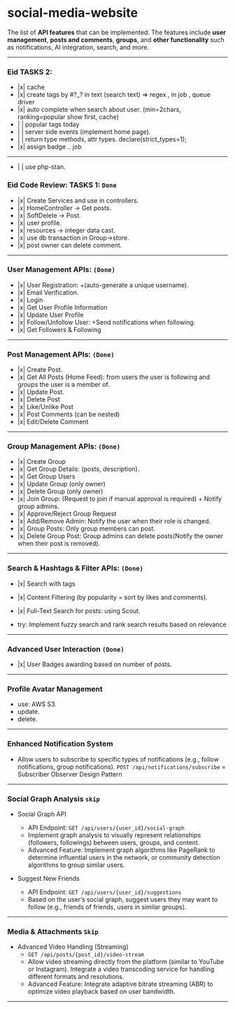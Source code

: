 # social-media-website

The list of **API features** that can be implemented. The features include **user management**, **posts and comments**, **groups**, and **other functionality** such as notifications, AI integration, search, and more.

---

### Eid TASKS 2: 
  - |x| cache
  - |x| create tags by #?_? in text (search text) => regex , in job , queue driver 
  - |x| auto complete when search about user. (min=2chars, ranking=popular show first, cache)
  - | | popular tags today
  - | | server side events (implement home page).
  - | | return type methods, attr types. declare(strict_types=1);
  - |x| assign badge .. job

---

- | | use php-stan.

### Eid Code Review: TASKS 1: `Done`
  - |x| Create Services and use in controllers.
  - |x| HomeController -> Get posts.
  - |x| SoftDelete -> Post.
  - |x| user profile. 
  - |x| resources -> integer data cast.
  - |x| use db transaction in Group->store.
  - |x| post owner can delete comment.
  

---

### User Management APIs: `(Done)`
  - |x| User Registration: +(auto-generate a unique username).
  - |x| Email Verification.
  - |x| Login
  - |x| Get User Profile Information
  - |x| Update User Profile
  - |x| Follow/Unfollow User: +Send notifications when following.
  - |x| Get Followers & Following

---

### Post Management APIs: `(Done)`
  - |x| Create Post.
  - |x| Get All Posts (Home Feed): from users the user is following and groups the user is a member of.
  - |x| Update Post.
  - |x| Delete Post
  - |x| Like/Unlike Post
  - |x| Post Comments (can be nested)
  - |x| Edit/Delete Comment

---

### Group Management APIs: `(Done)`
  - |x| Create Group
  - |x| Get Group Details:  (posts, description).
  - |x| Get Group Users
  - |x| Update Group (only owner)
  - |x| Delete Group (only owner)
  - |x| Join Group: (Request to join if manual approval is required) + Notify group admins.
  - |x| Approve/Reject Group Request
  - |x| Add/Remove Admin: Notify the user when their role is changed.
  - |x| Group Posts: Only group members can post.
  - |x| Delete Group Post:  Group admins can delete posts(Notify the owner when their post is removed).

---

### Search & Hashtags & Filter APIs: `(Done)`
  - |x| Search with tags
  - |x| Content Filtering (by popularity = sort by likes and comments).
- |x| Full-Text Search for posts: using Scout.

- try: Implement fuzzy search and rank search results based on relevance

---

### Advanced User Interaction `(Done)`
  - |x| User Badges awarding based on number of posts. 

---

### Profile Avatar Management
  - use: AWS S3.
  - update.
  - delete.

---

### Enhanced Notification System
  - Allow users to subscribe to specific types of notifications (e.g., follow notifications, group notifications). `POST /api/notifications/subscribe`
= Subscriber Observer Design Pattern

---

### Social Graph Analysis `skip`

- Social Graph API
    - API Endpoint: `GET /api/users/{user_id}/social-graph`
    - Implement graph analysis to visually represent relationships (followers, followings) between users, groups, and content.
    - Advanced Feature: Implement graph algorithms like PageRank to determine influential users in the network, or community detection algorithms to group similar users.

- Suggest New Friends
  - API Endpoint: `GET /api/users/{user_id}/suggestions`
  - Based on the user’s social graph, suggest users they may want to follow (e.g., friends of friends, users in similar groups).

---

### Media & Attachments `Skip`

- Advanced Video Handling (Streaming)
    - `GET /api/posts/{post_id}/video-stream`
    - Allow video streaming directly from the platform (similar to YouTube or Instagram). Integrate a video transcoding service for handling different formats and resolutions.
    - Advanced Feature: Integrate adaptive bitrate streaming (ABR) to optimize video playback based on user bandwidth.

---

